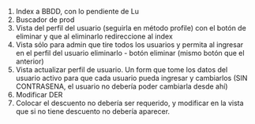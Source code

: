 1. Index a BBDD, con lo pendiente de Lu
2. Buscador de prod
3. Vista del perfil del usuario (seguirla en método profile) con el botón de eliminar y que al eliminarlo redireccione al index
4. Vista sólo para admin que tire todos los usuarios y permita al ingresar en el perfil del usuario eliminarlo - botón eliminar (mismo botón que el anterior)
5. Vista actualizar perfil de usuario. Un form que tome los datos del usuario activo para que cada usuario pueda ingresar y cambiarlos (SIN CONTRASENA, el usuario no debería poder cambiarla desde ahí)
6. Modificar DER
7. Colocar el descuento no debería ser requerido, y modificar en la vista que si no tiene descuento no debería aparecer.
